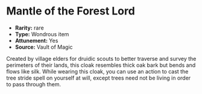 
# Mantle of the Forest Lord

* **Rarity:** rare
* **Type:** Wondrous item
* **Attunement:** Yes
* **Source:** Vault of Magic


Created by village elders for druidic scouts to better traverse and survey the perimeters of their lands, this cloak resembles thick oak bark but bends and flows like silk. While wearing this cloak, you can use an action to cast the tree stride spell on yourself at will, except trees need not be living in order to pass through them.

